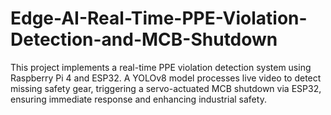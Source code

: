 # Edge-AI-Real-Time-PPE-Violation-Detection-and-MCB-Shutdown
This project implements a real-time PPE violation detection system using Raspberry Pi 4 and ESP32. A YOLOv8 model processes live video to detect missing safety gear, triggering a servo-actuated MCB shutdown via ESP32, ensuring immediate response and enhancing industrial safety.
